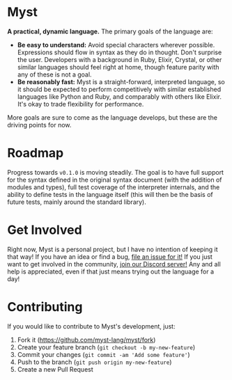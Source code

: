 # Myst

**A practical, dynamic language.** The primary goals of the language are:

- **Be easy to understand:** Avoid special characters wherever possible. Expressions should flow in syntax as they do in thought. Don't surprise the user. Developers with a background in Ruby, Elixir, Crystal, or other similar languages should feel right at home, though feature parity with any of these is not a goal.
- **Be reasonably fast:** Myst is a straight-forward, interpreted language, so it should be expected to perform competitively with similar established languages like Python and Ruby, and comparably with others like Elixir. It's okay to trade flexibility for performance.

More goals are sure to come as the language develops, but these are the driving points for now.


# Roadmap

Progress towards `v0.1.0` is moving steadily. The goal is to have full support for the syntax defined in the original syntax document (with the addition of modules and types), full test coverage of the interpreter internals, and the ability to define tests in the language itself (this will then be the basis of future tests, mainly around the standard library).


# Get Involved

Right now, Myst is a personal project, but I have no intention of keeping it that way! If you have an idea or find a bug, [file an issue for it!](https://github.com/myst-lang/myst/issues/new) If you just want to get involved in the community, [join our Discord server!](https://discord.gg/8FtMeac) Any and all help is appreciated, even if that just means trying out the language for a day!


# Contributing

If you would like to contribute to Myst's development, just:

1. Fork it (https://github.com/myst-lang/myst/fork)
2. Create your feature branch (`git checkout -b my-new-feature`)
3. Commit your changes (`git commit -am 'Add some feature'`)
4. Push to the branch (`git push origin my-new-feature`)
5. Create a new Pull Request
